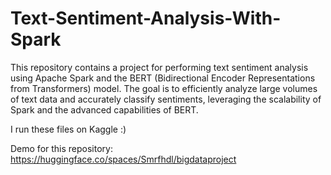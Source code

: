 # Text-Sentiment-Analysis-With-Spark
This repository contains a project for performing text sentiment analysis using Apache Spark and the BERT (Bidirectional Encoder Representations from Transformers) model. The goal is to efficiently analyze large volumes of text data and accurately classify sentiments, leveraging the scalability of Spark and the advanced capabilities of BERT.

I run these files on Kaggle :) 

Demo for this repository: https://huggingface.co/spaces/Smrfhdl/bigdataproject
